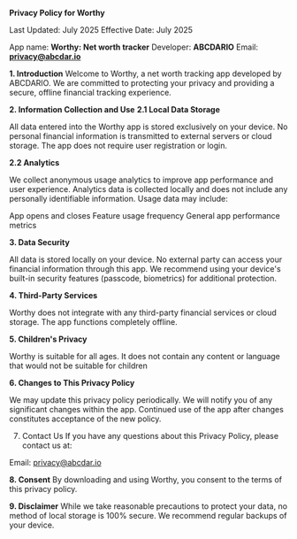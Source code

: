 **Privacy Policy for Worthy**

Last Updated: July 2025
Effective Date: July 2025

App name: **Worthy: Net worth tracker**
Developer: **ABCDARIO**
Email: **privacy@abcdar.io**

**1. Introduction**
Welcome to Worthy, a net worth tracking app developed by ABCDARIO. We are committed to protecting your privacy and providing a secure, offline financial tracking experience.

**2. Information Collection and Use**
**2.1 Local Data Storage**

All data entered into the Worthy app is stored exclusively on your device.
No personal financial information is transmitted to external servers or cloud storage.
The app does not require user registration or login.

**2.2 Analytics**

We collect anonymous usage analytics to improve app performance and user experience.
Analytics data is collected locally and does not include any personally identifiable information.
Usage data may include:

App opens and closes
Feature usage frequency
General app performance metrics

**3. Data Security**

All data is stored locally on your device.
No external party can access your financial information through this app.
We recommend using your device's built-in security features (passcode, biometrics) for additional protection.

**4. Third-Party Services**

Worthy does not integrate with any third-party financial services or cloud storage.
The app functions completely offline.

**5. Children's Privacy**

Worthy is suitable for all ages. It does not contain any content or language
that would not be suitable for children

**6. Changes to This Privacy Policy**

We may update this privacy policy periodically.
We will notify you of any significant changes within the app.
Continued use of the app after changes constitutes acceptance of the new policy.

7. Contact Us
If you have any questions about this Privacy Policy, please contact us at:

Email: privacy@abcdar.io

**8. Consent**
By downloading and using Worthy, you consent to the terms of this privacy policy.

**9. Disclaimer**
While we take reasonable precautions to protect your data, no method of local storage is 100% secure. We recommend regular backups of your device.
